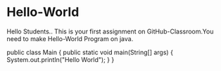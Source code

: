 # Hello-World

Hello Students..
This is your first assignment on GitHub-Classroom.You need to make Hello-World Program on java.

public class Main
{
	public static void main(String[] args) {
		System.out.println("Hello World");
	}
}

